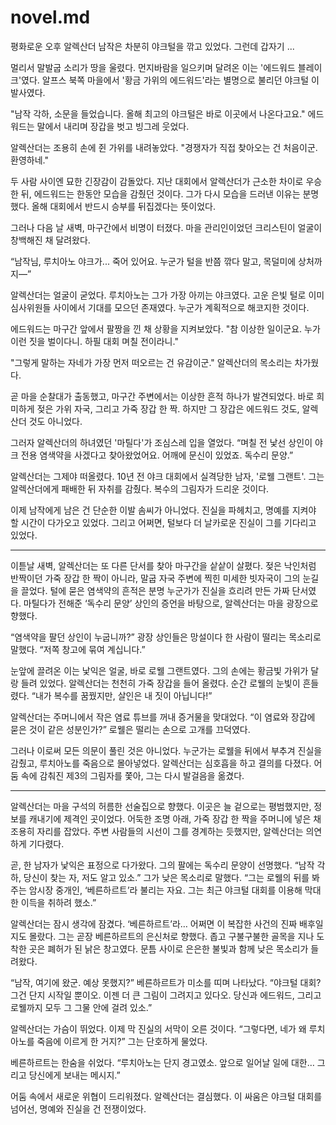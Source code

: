 # novel.md

평화로운 오후 알렉산더 남작은 차분히 야크털을 깎고 있었다. 그런데 갑자기 ...

멀리서 말발굽 소리가 땅을 울렸다. 먼지바람을 일으키며 달려온 이는 '에드워드 블레이크'였다. 알프스 북쪽 마을에서 '황금 가위의 에드워드'라는 별명으로 불리던 야크털 이발사였다.

"남작 각하, 소문을 들었습니다. 올해 최고의 야크털은 바로 이곳에서 나온다고요."
에드워드는 말에서 내리며 장갑을 벗고 빙그레 웃었다.

알렉산더는 조용히 손에 쥔 가위를 내려놓았다.
"경쟁자가 직접 찾아오는 건 처음이군. 환영하네."

두 사람 사이엔 묘한 긴장감이 감돌았다. 지난 대회에서 알렉산더가 근소한 차이로 우승한 뒤, 에드워드는 한동안 모습을 감췄던 것이다. 그가 다시 모습을 드러낸 이유는 분명했다. 올해 대회에서 반드시 승부를 뒤집겠다는 뜻이었다.

그러나 다음 날 새벽, 마구간에서 비명이 터졌다. 마을 관리인이었던 크리스틴이 얼굴이 창백해진 채 달려왔다.

“남작님, 루치아노 야크가... 죽어 있어요. 누군가 털을 반쯤 깎다 말고, 목덜미에 상처까지—”

알렉산더는 얼굴이 굳었다. 루치아노는 그가 가장 아끼는 야크였다. 고운 은빛 털로 이미 심사위원들 사이에서 기대를 모으던 존재였다. 누군가 계획적으로 해코지한 것이다.

에드워드는 마구간 앞에서 팔짱을 낀 채 상황을 지켜보았다.
"참 이상한 일이군요. 누가 이런 짓을 벌이다니. 하필 대회 며칠 전이라니."

"그렇게 말하는 자네가 가장 먼저 떠오르는 건 유감이군."
알렉산더의 목소리는 차가웠다.

곧 마을 순찰대가 출동했고, 마구간 주변에서는 이상한 흔적 하나가 발견되었다. 바로 희미하게 젖은 가위 자국, 그리고 가죽 장갑 한 짝. 하지만 그 장갑은 에드워드 것도, 알렉산더 것도 아니었다.

그러자 알렉산더의 하녀였던 '마틸다'가 조심스레 입을 열었다.
“며칠 전 낯선 상인이 야크 전용 염색약을 사겠다고 찾아왔었어요. 어깨에 문신이 있었죠. 독수리 문양.”

알렉산더는 그제야 떠올렸다. 10년 전 야크 대회에서 실격당한 남자, '로웰 그랜트'. 그는 알렉산더에게 패배한 뒤 자취를 감췄다. 복수의 그림자가 드리운 것이다.

이제 남작에게 남은 건 단순한 이발 솜씨가 아니었다. 진실을 파헤치고, 명예를 지켜야 할 시간이 다가오고 있었다.
그리고 어쩌면, 털보다 더 날카로운 진실이 그를 기다리고 있었다.

---
이튿날 새벽, 알렉산더는 또 다른 단서를 찾아 마구간을 샅샅이 살폈다. 젖은 낙인처럼 반짝이던 가죽 장갑 한 짝이 아니라, 말굽 자국 주변에 찍힌 미세한 빗자국이 그의 눈길을 끌었다. 털에 묻은 염색약의 흔적은 분명 누군가가 진실을 흐리려 만든 가짜 단서였다. 마틸다가 전해준 ‘독수리 문양’ 상인의 증언을 바탕으로, 알렉산더는 마을 광장으로 향했다.

“염색약을 팔던 상인이 누굽니까?”
광장 상인들은 망설이다 한 사람이 떨리는 목소리로 말했다.
“저쪽 창고에 묶여 계십니다.”

눈앞에 끌려온 이는 낯익은 얼굴, 바로 로웰 그랜트였다. 그의 손에는 황금빛 가위가 달랑 들려 있었다. 알렉산더는 천천히 가죽 장갑을 들어 올렸다. 순간 로웰의 눈빛이 흔들렸다.
“내가 복수를 꿈꿨지만, 살인은 내 짓이 아닙니다!”

알렉산더는 주머니에서 작은 염료 튜브를 꺼내 증거물을 맞대었다.
“이 염료와 장갑에 묻은 것이 같은 성분인가?”
로웰은 떨리는 손으로 고개를 끄덕였다.

그러나 이로써 모든 의문이 풀린 것은 아니었다. 누군가는 로웰을 뒤에서 부추겨 진실을 감췄고, 루치아노를 죽음으로 몰아넣었다. 알렉산더는 심호흡을 하고 결의를 다졌다. 어둠 속에 감춰진 제3의 그림자를 쫓아, 그는 다시 발걸음을 옮겼다.

---
알렉산더는 마을 구석의 허름한 선술집으로 향했다. 이곳은 늘 겉으로는 평범했지만, 정보를 캐내기에 제격인 곳이었다. 어둑한 조명 아래, 가죽 장갑 한 짝을 주머니에 넣은 채 조용히 자리를 잡았다. 주변 사람들의 시선이 그를 경계하는 듯했지만, 알렉산더는 의연하게 기다렸다.

곧, 한 남자가 낯익은 표정으로 다가왔다. 그의 팔에는 독수리 문양이 선명했다. “남작 각하, 당신이 찾는 자, 저도 알고 있소.” 그가 낮은 목소리로 말했다. “그는 로웰의 뒤를 봐주는 암시장 중개인, ‘베른하르트’라 불리는 자요. 그는 최근 야크털 대회를 이용해 막대한 이득을 취하려 했소.”

알렉산더는 잠시 생각에 잠겼다. ‘베른하르트’라… 어쩌면 이 복잡한 사건의 진짜 배후일지도 몰랐다. 그는 곧장 베른하르트의 은신처로 향했다. 좁고 구불구불한 골목을 지나 도착한 곳은 폐허가 된 낡은 창고였다. 문틈 사이로 은은한 불빛과 함께 낮은 목소리가 들려왔다.

“남작, 여기에 왔군. 예상 못했지?” 베른하르트가 미소를 띠며 나타났다. “야크털 대회? 그건 단지 시작일 뿐이오. 이젠 더 큰 그림이 그려지고 있다오. 당신과 에드워드, 그리고 로웰까지 모두 그 그물 안에 걸려 있소.”

알렉산더는 가슴이 뛰었다. 이제 막 진실의 서막이 오른 것이다. “그렇다면, 네가 왜 루치아노를 죽음에 이르게 한 거지?” 그는 단호하게 물었다.

베른하르트는 한숨을 쉬었다. “루치아노는 단지 경고였소. 앞으로 일어날 일에 대한… 그리고 당신에게 보내는 메시지.”

어둠 속에서 새로운 위협이 드리워졌다. 알렉산더는 결심했다. 이 싸움은 야크털 대회를 넘어선, 명예와 진실을 건 전쟁이었다.
